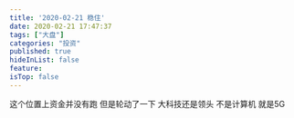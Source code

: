 ```yaml
---
title: '2020-02-21 稳住'
date: 2020-02-21 17:47:37
tags: ["大盘"]
categories: "投资"
published: true
hideInList: false
feature: 
isTop: false
---
```

这个位置上资金并没有跑
但是轮动了一下
大科技还是领头
不是计算机
就是5G
<!-- more -->
